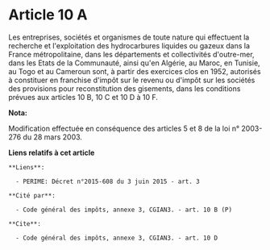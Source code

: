 # Article 10 A

Les entreprises, sociétés et organismes de toute nature qui effectuent la recherche et l'exploitation des hydrocarbures
liquides ou gazeux dans la France métropolitaine, dans les départements et collectivités d'outre-mer, dans les Etats de la
Communauté, ainsi qu'en Algérie, au Maroc, en Tunisie, au Togo et au Cameroun sont, à partir des exercices clos en 1952,
autorisés à constituer en franchise d'impôt sur le revenu ou d'impôt sur les sociétés des provisions pour reconstitution des
gisements, dans les conditions prévues aux articles 10 B, 10 C et 10 D à 10 F.

**Nota:**

Modification effectuée en conséquence des articles 5 et 8 de la loi n° 2003-276 du 28 mars 2003.

**Liens relatifs à cet article**

	**Liens**:

	  - PERIME: Décret n°2015-608 du 3 juin 2015 - art. 3

	**Cité par**:

	  - Code général des impôts, annexe 3, CGIAN3. - art. 10 B (P)

	**Cite**:

	  - Code général des impôts, annexe 3, CGIAN3. - art. 10 D
